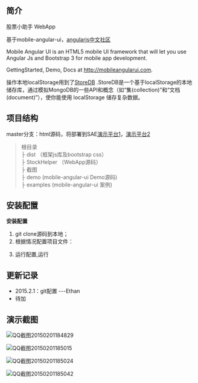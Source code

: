 简介
--
股票小助手 WebApp

基于mobile-angular-ui，[angularjs中文社区](http://www.angularjs.cn/)

Mobile Angular UI is an HTML5 mobile UI framework that will let you use Angular Js and Bootstrap 3 for mobile app development.

GettingStarted, Demo, Docs at http://mobileangularui.com.

操作本地localStorage用到了[StoreDB](https://github.com/djyde/StoreDB/)
.StoreDB是一个基于localStorage的本地储存库，通过模拟MongoDB的一些API和概念（如“集(collection)”和“文档(document)”），使你能使用 localStorage 储存复杂数据。

项目结构
----
master分支：html源码，将部署到SAE[演示平台1](http://qmxlabs.sinaapp.com/StockHelper/)，[演示平台2](http://stockhelp.oschina.mopaas.com/)
> 根目录<br>
> ├ dist （框架js库及bootstrap css）<br>
> ├ StockHelper （WebApp源码）<br>
> ├ 截图 <br>
> ├ demo (mobile-angular-ui Demo源码)<br>
> ├ examples (mobile-angular-ui 案例)<br>

安装配置
----

**安装配置**

1. git clone源码到本地；
2. 根据情况配置项目文件：
> 
>

3. 运行配置,运行


更新记录
----

 - 2015.2.1：git配置  ---Ethan
 - 待加


演示截图
----

![QQ截图20150201184829](http://git.oschina.net/uploads/images/2015/0201/190834_db3beba5_77541.png)

![QQ截图20150201185015](http://git.oschina.net/uploads/images/2015/0201/190834_cca32977_77541.png)

![QQ截图20150201185024](http://git.oschina.net/uploads/images/2015/0201/190834_ff349d85_77541.png)

![QQ截图20150201185042](http://git.oschina.net/uploads/images/2015/0201/190834_bb687c9c_77541.png)

